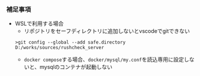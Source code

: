 ### 補足事項
- WSLで利用する場合
  - リポジトリをセーフディレクトリに追加しないとvscodeでgitできない
  ```
  >git config --global --add safe.directory D:/works/sources/rushcheck_server
  ```
  - `docker compose`する場合、`docker/mysql/my.conf`を読込専用に設定しないと、mysqlのコンテナが起動しない
